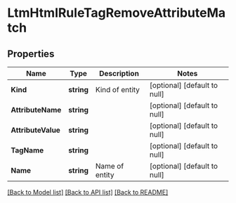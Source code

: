 # LtmHtmlRuleTagRemoveAttributeMatch

## Properties
Name | Type | Description | Notes
------------ | ------------- | ------------- | -------------
**Kind** | **string** | Kind of entity | [optional] [default to null]
**AttributeName** | **string** |  | [optional] [default to null]
**AttributeValue** | **string** |  | [optional] [default to null]
**TagName** | **string** |  | [optional] [default to null]
**Name** | **string** | Name of entity | [optional] [default to null]

[[Back to Model list]](../README.md#documentation-for-models) [[Back to API list]](../README.md#documentation-for-api-endpoints) [[Back to README]](../README.md)


